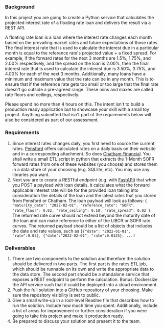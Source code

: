 ### Background
In this project you are going to create a Python service that calculates the projected interest rate of a floating rate loan and delivers the result via a REST API.

A floating rate loan is a loan where the interest rate changes each month based on the prevailing market rates and future expectations of those rates.  The final interest rate that is used to calculate the interest due in a particular month is equal to the reference rate's projected value + a fixed spread.  For example, if the forward rates for the next 3 months are 1.5%, 1.75%, and 2.00% respectively, and the spread on the loan is 2.00%, then the final interest rate that is used to calculate the interest due is 3.50%, 3.75%, and 4.00% for each of the next 3 months.  Additionally, many loans have a minimum and maximum value that the rate can be in any month.  This is to ensure that if the reference rate gets too small or too large that the final rate doesn't go outside a pre-agreed range. These mins and maxes are called rate floors and ceilings, respectively.

Please spend no more than 4 hours on this.  The intent isn't to build a production ready application but to showcase your skill with a small toy project.  Anything submitted that isn't part of the requirements below will also be considered as part of our assessment.


### Requirements
1. Since interest rates changes daily, you first need to source the current rates.  [Pensford](https://www.pensford.com/resources/forward-curve) offers calculated rates on a daily basis on their website and in a corresponding attachment.  So does [Chatham Financial](https://www.chathamfinancial.com/technology/us-forward-curves). You shall write a small ETL script in python that extracts the 1-Month SOFR forward rates from one of these websites (you choose) and stores them in a data store of your choosing (e.g. SQLlite, etc).  You may use any libraries you want.
2. Next you are to create a RESTful endpoint (e.g. with [FastAPI](https://fastapi.tiangolo.com/)) that when you POST a payload with loan details, it calculates what the forward applicable interest rate will be for the provided loan taking into consideration the details of the loan and the latest rates that you stored from Pensford or Chatham.  The loan payload will look as follows:
`{
"maturity_date": "2022-02-01",
"reference_rate": "SOFR",
"rate_floor": 0.02,
"rate_ceiling": 0.10,
"rate_spread": 0.02
}`.  The returned rate curve should not extend beyond the maturity date of the loan and can make reference to either of the LIBOR or SOFR rate curves.  The returned payload should be a list of objects that includes the date and rate values, such as `[{"date": "2022-01-01", "rate":0.03}, {"date":"2022-02-01", "rate":0.0325}, ...]`

### Deliverables
1. There are two components to the solution and therefore the solution should be delivered in two parts.  The first part is the rates ETL job, which should be runnable on its own and write the appropriate data to the data store.  The second part should be a standalone service that exposes a REST endpoint to perform the calculation.  Bonus: Dockersize the API service such that it could be deployed into a cloud environment.
2. Push the full solution into a GitHub repository of your choosing.  Make sure the repository visibility is set to public.
3. Give a small write-up in a root-level Readme file that describes how to run the solution. Include how much time you spent.  Additionally, include a list of areas for improvement or further consideration if you were going to take this project and make it production ready.
4. Be prepared to discuss your solution and present it to the team.
